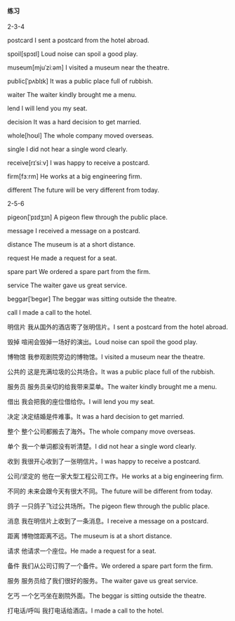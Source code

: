 #### 练习

2-3-4

postcard	I sent a postcard from the hotel abroad.

spoil[spɔɪl]	Loud noise can spoil a good play.

museum[mjuˈziːəm]	I visited a museum near the theatre.

public[ˈpʌblɪk]	It was a public place full of rubbish.

waiter	The waiter kindly brought me a menu.

lend	I will lend you my seat.

decision	It was a hard decision to get married.

whole[hoʊl]	The whole company moved overseas.

single	I did not hear a single word clearly.

receive[rɪˈsiːv]	I was happy to receive a postcard.

firm[fɜːrm]	He works at a big engineering firm.

different	The future will be very different from today.

2-5-6

pigeon[ˈpɪdʒɪn]	A pigeon flew through the public place.

message	I received a message on a postcard.

distance	The museum is at a short distance.

request	He made a request for a seat.

spare part	We ordered a spare part from the firm.

service	The waiter gave us great service.

beggar[ˈbeɡər]	The beggar was sitting outside the theatre.

call	I made a call to the hotel.



明信片	我从国外的酒店寄了张明信片。I sent a postcard from the hotel abroad.

毁掉	喧闹会毁掉一场好的演出。Loud noise can spoil the good play.

博物馆	我参观剧院旁边的博物馆。I visited a museum near the theatre.

公共的	这是充满垃圾的公共场合。It was a public place full of the rubbish.

服务员	服务员亲切的给我带来菜单。The waiter kindly brought me a menu.

借出	我会把我的座位借给你。I will lend you my seat.

决定	决定结婚是件难事。It was a hard decision to get married.

整个	整个公司都搬去了海外。The whole company move overseas.

单个	我一个单词都没有听清楚。I did not hear a single word clearly.

收到	我很开心收到了一张明信片。I was happy to receive a postcard.

公司/坚定的	他在一家大型工程公司工作。He works at a big engineering firm.

不同的	未来会跟今天有很大不同。The future will be different from today.



鸽子	一只鸽子飞过公共场所。The pigeon flew through the public place.

消息	我在明信片上收到了一条消息。I receive a message on a postcard.

距离	博物馆距离不远。The museum is at a short distance.

请求	他请求一个座位。He made a request for a seat.

备件	我们从公司订购了一个备件。We ordered a spare part form the firm.

服务	服务员给了我们很好的服务。The waiter gave us great service.

乞丐	一个乞丐坐在剧院外面。The beggar is sitting outside the theatre.

打电话/呼叫	我打电话给酒店。I made a call to the hotel.

